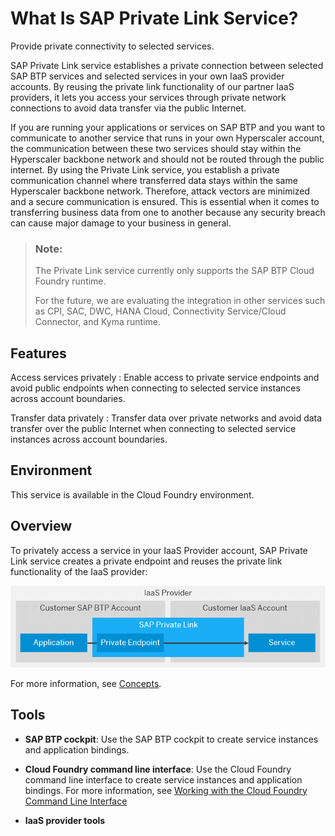 <!-- loio3eb3bc7aa5db4b5da9dcdbf8ee478e52 -->

# What Is SAP Private Link Service?

 Provide private connectivity to selected services. 

SAP Private Link service establishes a private connection between selected SAP BTP services and selected services in your own IaaS provider accounts. By reusing the private link functionality of our partner IaaS providers, it lets you access your services through private network connections to avoid data transfer via the public Internet.

If you are running your applications or services on SAP BTP and you want to communicate to another service that runs in your own Hyperscaler account, the communication between these two services should stay within the Hyperscaler backbone network and should not be routed through the public internet. By using the Private Link service, you establish a private communication channel where transferred data stays within the same Hyperscaler backbone network. Therefore, attack vectors are minimized and a secure communication is ensured. This is essential when it comes to transferring business data from one to another because any security breach can cause major damage to your business in general.

> ### Note:  
> The Private Link service currently only supports the SAP BTP Cloud Foundry runtime.
> 
> For the future, we are evaluating the integration in other services such as CPI, SAC, DWC, HANA Cloud, Connectivity Service/Cloud Connector, and Kyma runtime.



## Features

  Access services privately 
 :   Enable access to private service endpoints and avoid public endpoints when connecting to selected service instances across account boundaries.

   Transfer data privately 
 :   Transfer data over private networks and avoid data transfer over the public Internet when connecting to selected service instances across account boundaries.

 

<a name="loio3eb3bc7aa5db4b5da9dcdbf8ee478e52__section_mkl_rrc_zsb"/>

## Environment

This service is available in the Cloud Foundry environment.



## Overview

To privately access a service in your IaaS Provider account, SAP Private Link service creates a private endpoint and reuses the private link functionality of the IaaS provider:

 ![Establish a private connection using SAP Private Link service .](images/Private_Account_Overview_56b73fb.png) 

For more information, see [Concepts](concepts-6c7c8a9.md).





## Tools

-   **SAP BTP cockpit**: Use the SAP BTP cockpit to create service instances and application bindings.

-   **Cloud Foundry command line interface**: Use the Cloud Foundry command line interface to create service instances and application bindings. For more information, see [Working with the Cloud Foundry Command Line Interface](https://help.sap.com/viewer/65de2977205c403bbc107264b8eccf4b/Cloud/en-US/2f1d4abd0f9f4760a301f43513d2efa6.html)

-   **IaaS provider tools**


